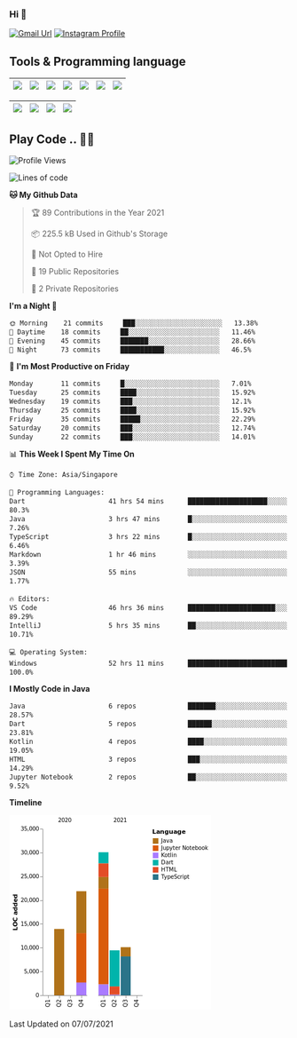 ### Hi 👋
[![Gmail Url](https://img.shields.io/twitter/url?label=Goggxi@gmail.com&logo=gmail&style=social&url=http%3A%2F%2Fmailto%3Acontact.Goggxi@gmail.com)](mailto:Goggxi@gmail.com) [![Instagram Profile](https://img.shields.io/twitter/url?label=moh_rifkan&logo=instagram&style=social&url=https://www.instagram.com/moh_rifkan/)](https://www.instagram.com/moh_rifkan/)

## Tools & Programming language
| [<img src="https://miro.medium.com/max/2800/1*UpiyYV4onPs4emx-whdVHA.png" width="50">]() | [<img src="https://cdn.svgporn.com/logos/flutter.svg" width="50">]() | [<img src="https://cdn.svgporn.com/logos/jupyter.svg" width="50">]() | [<img src="https://cdn.svgporn.com/logos/mysql.svg" width="50">]() | <img src="https://cdn.svgporn.com/logos/postgresql.svg" width="50"/> | <img src="https://cdn.svgporn.com/logos/firebase.svg" width="50"/> | <img src="https://cdn.svgporn.com/logos/spring-icon.svg" width="50"/>
|-----|----|----|----|----|----|----|

|[<img src="https://cdn.svgporn.com/logos/kotlin.svg" width="50">]() | [<img src="https://cdn.svgporn.com/logos/java.svg" width="50">]() | [<img src="https://cdn.svgporn.com/logos/dart.svg" width="50">]() | [<img src="https://cdn.svgporn.com/logos/python.svg" width="50">]() |
|---|---|---|---|


## Play Code .. 💬🚀

<!--START_SECTION:waka-->
![Profile Views](http://img.shields.io/badge/Profile%20Views-8-blue)

![Lines of code](https://img.shields.io/badge/From%20Hello%20World%20I%27ve%20Written-85439%20lines%20of%20code-blue)

**🐱 My Github Data** 

> 🏆 89 Contributions in the Year 2021
 > 
> 📦 225.5 kB Used in Github's Storage 
 > 
> 🚫 Not Opted to Hire
 > 
> 📜 19 Public Repositories 
 > 
> 🔑 2 Private Repositories  
 > 
**I'm a Night 🦉** 

```text
🌞 Morning    21 commits     ███░░░░░░░░░░░░░░░░░░░░░░   13.38% 
🌆 Daytime    18 commits     ██░░░░░░░░░░░░░░░░░░░░░░░   11.46% 
🌃 Evening    45 commits     ███████░░░░░░░░░░░░░░░░░░   28.66% 
🌙 Night      73 commits     ███████████░░░░░░░░░░░░░░   46.5%

```
📅 **I'm Most Productive on Friday** 

```text
Monday       11 commits     █░░░░░░░░░░░░░░░░░░░░░░░░   7.01% 
Tuesday      25 commits     ████░░░░░░░░░░░░░░░░░░░░░   15.92% 
Wednesday    19 commits     ███░░░░░░░░░░░░░░░░░░░░░░   12.1% 
Thursday     25 commits     ████░░░░░░░░░░░░░░░░░░░░░   15.92% 
Friday       35 commits     █████░░░░░░░░░░░░░░░░░░░░   22.29% 
Saturday     20 commits     ███░░░░░░░░░░░░░░░░░░░░░░   12.74% 
Sunday       22 commits     ███░░░░░░░░░░░░░░░░░░░░░░   14.01%

```


📊 **This Week I Spent My Time On** 

```text
⌚︎ Time Zone: Asia/Singapore

💬 Programming Languages: 
Dart                     41 hrs 54 mins      ████████████████████░░░░░   80.3% 
Java                     3 hrs 47 mins       █░░░░░░░░░░░░░░░░░░░░░░░░   7.26% 
TypeScript               3 hrs 22 mins       █░░░░░░░░░░░░░░░░░░░░░░░░   6.46% 
Markdown                 1 hr 46 mins        ░░░░░░░░░░░░░░░░░░░░░░░░░   3.39% 
JSON                     55 mins             ░░░░░░░░░░░░░░░░░░░░░░░░░   1.77%

🔥 Editors: 
VS Code                  46 hrs 36 mins      ██████████████████████░░░   89.29% 
IntelliJ                 5 hrs 35 mins       ██░░░░░░░░░░░░░░░░░░░░░░░   10.71%

💻 Operating System: 
Windows                  52 hrs 11 mins      █████████████████████████   100.0%

```

**I Mostly Code in Java** 

```text
Java                     6 repos             ███████░░░░░░░░░░░░░░░░░░   28.57% 
Dart                     5 repos             ██████░░░░░░░░░░░░░░░░░░░   23.81% 
Kotlin                   4 repos             ████░░░░░░░░░░░░░░░░░░░░░   19.05% 
HTML                     3 repos             ███░░░░░░░░░░░░░░░░░░░░░░   14.29% 
Jupyter Notebook         2 repos             ██░░░░░░░░░░░░░░░░░░░░░░░   9.52%

```


**Timeline**

![Chart not found](https://raw.githubusercontent.com/Goggxi/Goggxi/main/charts/bar_graph.png) 


 Last Updated on 07/07/2021
<!--END_SECTION:waka-->
